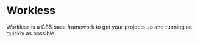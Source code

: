 Workless
========

Workless is a CSS base framework to get your projects up and running as quickly as possible. 
